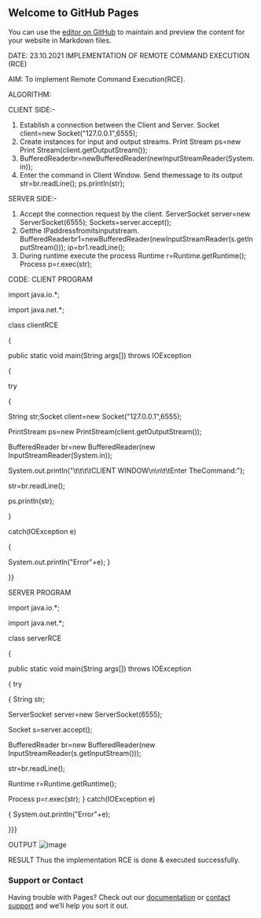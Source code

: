 ## Welcome to GitHub Pages

You can use the [editor on GitHub](https://github.com/JBBS7/RCE-jbbs/edit/main/README.md) to maintain and preview the content for your website in Markdown files.

                                       
DATE: 23.10.2021       IMPLEMENTATION OF REMOTE COMMAND EXECUTION (RCE)

AIM:
To implement Remote Command Execution(RCE). 

ALGORITHM:

CLIENT SIDE:-

1. Establish a connection between the Client and Server.
Socket client=new Socket("127.0.0.1",6555);
2. Create instances for input and output streams.
Print Stream ps=new Print Stream(client.getOutputStream());
3. BufferedReaderbr=newBufferedReader(newInputStreamReader(System.in));
4. Enter the command in Client Window.
Send themessage to its output
str=br.readLine();
ps.println(str);

SERVER SIDE:-

1. Accept the connection request by the client.
ServerSocket server=new ServerSocket(6555);
Sockets=server.accept();
2. Getthe IPaddressfromitsinputstream.
BufferedReaderbr1=newBufferedReader(newInputStreamReader(s.getInputStream()));
ip=br1.readLine();
3. During runtime execute the process
Runtime r=Runtime.getRuntime();
Process p=r.exec(str);

CODE:
CLIENT PROGRAM

import java.io.*;

import java.net.*; 

class clientRCE

{

public static void main(String args[]) throws IOException

{

try

{

String str;Socket client=new Socket("127.0.0.1",6555);

PrintStream ps=new PrintStream(client.getOutputStream());

BufferedReader br=new BufferedReader(new InputStreamReader(System.in));

System.out.println("\t\t\t\tCLIENT WINDOW\n\n\t\tEnter TheCommand:");

str=br.readLine();

ps.println(str);

}

catch(IOException e)

{

System.out.println("Error"+e); }

}}


SERVER PROGRAM

import java.io.*;

import java.net.*;

class serverRCE

{

public static void main(String args[]) throws IOException

{
 try
 
{
String str;

ServerSocket server=new ServerSocket(6555);

Socket s=server.accept();

BufferedReader br=new BufferedReader(new InputStreamReader(s.getInputStream()));

str=br.readLine();

Runtime r=Runtime.getRuntime();

Process p=r.exec(str);
}
catch(IOException e)

{
System.out.println("Error"+e);

}}}


OUTPUT
![image](https://user-images.githubusercontent.com/94218612/142985144-97016561-0063-4f9d-ac50-2130e0dc4426.png)


RESULT
Thus the implementation RCE is done & executed successfully.


### Support or Contact

Having trouble with Pages? Check out our [documentation](https://docs.github.com/categories/github-pages-basics/) or [contact support](https://support.github.com/contact) and we’ll help you sort it out.
